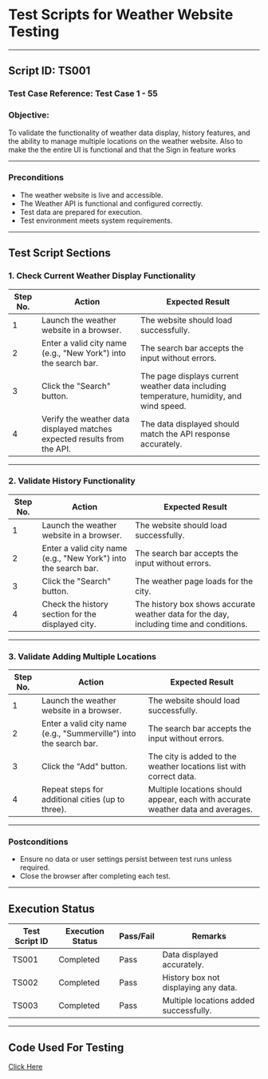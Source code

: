 # Test Scripts for Weather Website Testing

---

## **Script ID:** TS001
### **Test Case Reference:** Test Case 1 - 55
### **Objective:**
To validate the functionality of weather data display, history features, and the ability to manage multiple locations on the weather website. Also to make the the entire UI is functional and that the Sign in feature works

---

### **Preconditions**
- The weather website is live and accessible.
- The Weather API is functional and configured correctly.
- Test data are prepared for execution.
- Test environment meets system requirements.

---

## **Test Script Sections**
### **1. Check Current Weather Display Functionality**

| **Step No.** | **Action**                                                              | **Expected Result**                                                                      |
|--------------|--------------------------------------------------------------------------|-----------------------------------------------------------------------------------------|
| 1            | Launch the weather website in a browser.                                | The website should load successfully.                                                  |
| 2            | Enter a valid city name (e.g., "New York") into the search bar.         | The search bar accepts the input without errors.                                       |
| 3            | Click the "Search" button.                                              | The page displays current weather data including temperature, humidity, and wind speed. |
| 4            | Verify the weather data displayed matches expected results from the API. | The data displayed should match the API response accurately.                           |

---

### **2. Validate History Functionality**

| **Step No.** | **Action**                                                              | **Expected Result**                                                                      |
|--------------|--------------------------------------------------------------------------|-----------------------------------------------------------------------------------------|
| 1            | Launch the weather website in a browser.                                | The website should load successfully.                                                  |
| 2            | Enter a valid city name (e.g., "New York") into the search bar.         | The search bar accepts the input without errors.                                       |
| 3            | Click the "Search" button.                                              | The weather page loads for the city.                                                   |
| 4            | Check the history section for the displayed city.                       | The history box shows accurate weather data for the day, including time and conditions.|

---

### **3. Validate Adding Multiple Locations**

| **Step No.** | **Action**                                                              | **Expected Result**                                                                      |
|--------------|--------------------------------------------------------------------------|-----------------------------------------------------------------------------------------|
| 1            | Launch the weather website in a browser.                                | The website should load successfully.                                                  |
| 2            | Enter a valid city name (e.g., "Summerville") into the search bar.      | The search bar accepts the input without errors.                                       |
| 3            | Click the "Add" button.                                                 | The city is added to the weather locations list with correct data.                     |
| 4            | Repeat steps for additional cities (up to three).                       | Multiple locations should appear, each with accurate weather data and averages.        |

---

### **Postconditions**
- Ensure no data or user settings persist between test runs unless required.
- Close the browser after completing each test.

---

## **Execution Status**
| **Test Script ID** | **Execution Status** | **Pass/Fail** | **Remarks**                         |
|---------------------|----------------------|---------------|--------------------------------------|
| TS001               | Completed           | Pass          | Data displayed accurately.           |
| TS002               | Completed           | Pass          | History box not displaying any data. |
| TS003               | Completed           | Pass          | Multiple locations added successfully.|

---

## **Code Used For Testing**
[Click Here](https://github.com/Echack/CSU-Senior-Project/blob/master/Project/index.html)

